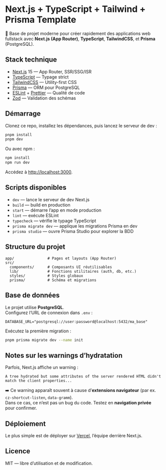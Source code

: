 # Next.js + TypeScript + Tailwind + Prisma Template

🚀 Base de projet moderne pour créer rapidement des applications web fullstack avec **Next.js (App Router)**, **TypeScript**, **TailwindCSS**, et **Prisma** (PostgreSQL).

## Stack technique

- [Next.js](https://nextjs.org/) 15 — App Router, SSR/SSG/ISR
- [TypeScript](https://www.typescriptlang.org/) — Typage strict
- [TailwindCSS](https://tailwindcss.com/) — Utility-first CSS
- [Prisma](https://www.prisma.io/) — ORM pour PostgreSQL
- [ESLint](https://eslint.org/) + [Prettier](https://prettier.io/) — Qualité de code
- [Zod](https://zod.dev/) — Validation des schémas

## Démarrage

Clonez ce repo, installez les dépendances, puis lancez le serveur de dev :

```bash
pnpm install
pnpm dev
```

Ou avec npm :

```bash
npm install
npm run dev
```

Accédez à [http://localhost:3000](http://localhost:3000).

## Scripts disponibles

- `dev` — lance le serveur de dev Next.js
- `build` — build en production
- `start` — démarre l’app en mode production
- `lint` — exécute ESLint
- `typecheck` — vérifie le typage TypeScript
- `prisma migrate dev` — applique les migrations Prisma en dev
- `prisma studio` — ouvre Prisma Studio pour explorer la BDD

## Structure du projet

```
app/               # Pages et layouts (App Router)
src/
  components/      # Composants UI réutilisables
  lib/             # Fonctions utilitaires (auth, db, etc.)
  styles/          # Styles globaux
  prisma/          # Schéma et migrations
```

## Base de données

Le projet utilise **PostgreSQL**.  
Configurez l’URL de connexion dans `.env` :

```
DATABASE_URL="postgresql://user:password@localhost:5432/ma_base"
```

Exécutez la première migration :
```bash
pnpm prisma migrate dev --name init
```

## Notes sur les warnings d’hydratation

Parfois, Next.js affiche un warning :

```
A tree hydrated but some attributes of the server rendered HTML didn't match the client properties...
```

➡️ Ce warning apparaît souvent à cause d’**extensions navigateur** (par ex. `cz-shortcut-listen`, `data-gramm`).  
Dans ce cas, ce n’est pas un bug du code. Testez en **navigation privée** pour confirmer.

## Déploiement

Le plus simple est de déployer sur [Vercel](https://vercel.com/), l’équipe derrière Next.js.

## Licence

MIT — libre d’utilisation et de modification.